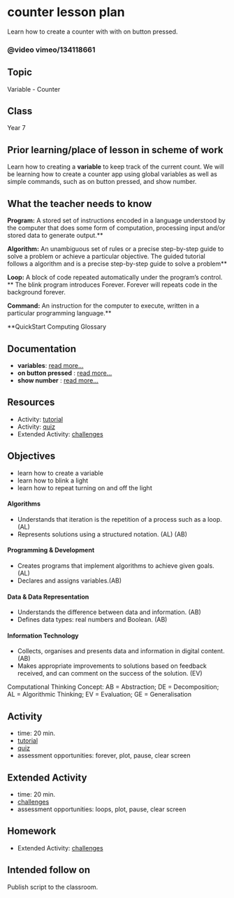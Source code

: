 # counter lesson plan

Learn how to create a counter with with on button pressed.

### @video vimeo/134118661

## Topic

Variable - Counter

## Class

Year 7

## Prior learning/place of lesson in scheme of work

Learn how to creating a **variable** to keep track of the current count. We will be learning how to create a counter app using global variables as well as simple commands, such as on button pressed, and show number.

## What the teacher needs to know

**Program:** A stored set of instructions encoded in a language understood by the computer that does some form of computation, processing input and/or stored data to generate output.**

**Algorithm:** An unambiguous set of rules or a precise step-by-step guide to solve a problem or achieve a particular objective. The guided tutorial follows a algorithm and is a precise step-by-step guide to solve a problem**

**Loop:** A block of code repeated automatically under the program’s control. ** The blink program introduces Forever. Forever will repeats code in the background forever.

**Command:** An instruction for the computer to execute, written in a particular programming language.**

**QuickStart Computing Glossary

## Documentation

* **variables**: [read more...](/reference/variables/var)
* **on button pressed** : [read more...](/reference/input/on-button-pressed)
* **show number** : [read more...](/reference/basic/show-number)

## Resources

* Activity: [tutorial](/lessons/counter/tutorial)
* Activity: [quiz](/lessons/counter/quiz)
* Extended Activity: [challenges](/lessons/counter/challenges)

## Objectives

* learn how to create a variable
* learn how to blink a light
* learn how to repeat turning on and off the light

#### Algorithms

* Understands that iteration is the repetition of a process such as a loop. (AL)
* Represents solutions using a structured notation. (AL) (AB)

#### Programming & Development

* Creates programs that implement algorithms to achieve given goals. (AL)
* Declares and assigns variables.(AB)

#### Data & Data Representation

* Understands the difference between data and information. (AB)
* Defines data types: real numbers and Boolean. (AB)

#### Information Technology

*  Collects, organises and presents data and information in digital content. (AB)
* Makes appropriate improvements to solutions based on feedback received, and can comment on the success of the solution. (EV)

Computational Thinking Concept: AB = Abstraction; DE = Decomposition; AL = Algorithmic Thinking; EV = Evaluation; GE = Generalisation

## Activity

* time: 20 min.
* [tutorial](/lessons/counter/tutorial)
* [quiz](/lessons/counter/quiz)
* assessment opportunities: forever, plot, pause, clear screen

## Extended Activity

* time: 20 min.
* [challenges](/lessons/counter/challenges)
* assessment opportunities: loops, plot, pause, clear screen

## Homework

* Extended Activity: [challenges](/lessons/counter/challenges)

## Intended follow on

Publish script to the classroom.


